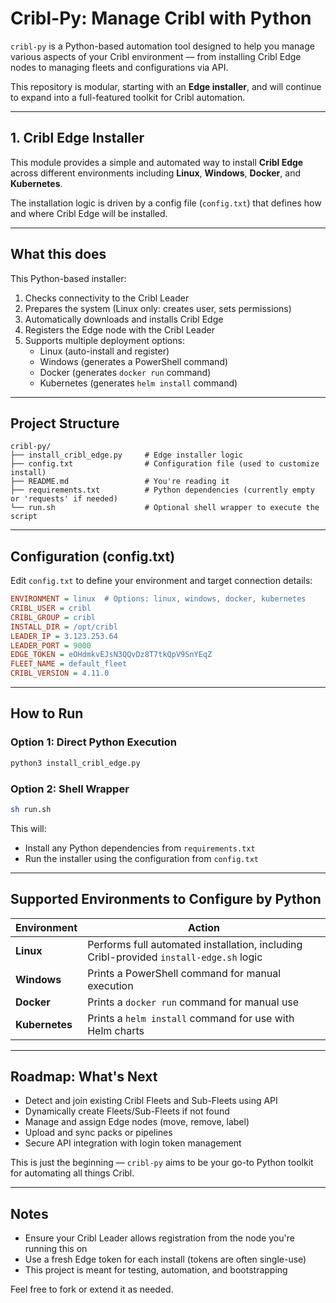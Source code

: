 # Cribl-Py: Manage Cribl with Python

`cribl-py` is a Python-based automation tool designed to help you manage various aspects of your Cribl environment — from installing Cribl Edge nodes to managing fleets and configurations via API.

This repository is modular, starting with an **Edge installer**, and will continue to expand into a full-featured toolkit for Cribl automation.

---

## 1. Cribl Edge Installer

This module provides a simple and automated way to install **Cribl Edge** across different environments including **Linux**, **Windows**, **Docker**, and **Kubernetes**.

The installation logic is driven by a config file (`config.txt`) that defines how and where Cribl Edge will be installed.

---

## What this does

This Python-based installer:

1. Checks connectivity to the Cribl Leader
2. Prepares the system (Linux only: creates user, sets permissions)
3. Automatically downloads and installs Cribl Edge
4. Registers the Edge node with the Cribl Leader
5. Supports multiple deployment options:
   - Linux (auto-install and register)
   - Windows (generates a PowerShell command)
   - Docker (generates `docker run` command)
   - Kubernetes (generates `helm install` command)

---

## Project Structure

```
cribl-py/
├── install_cribl_edge.py     # Edge installer logic
├── config.txt                # Configuration file (used to customize install)
├── README.md                 # You're reading it
├── requirements.txt          # Python dependencies (currently empty or 'requests' if needed)
└── run.sh                    # Optional shell wrapper to execute the script
```

---

## Configuration (config.txt)

Edit `config.txt` to define your environment and target connection details:

```ini
ENVIRONMENT = linux  # Options: linux, windows, docker, kubernetes
CRIBL_USER = cribl
CRIBL_GROUP = cribl
INSTALL_DIR = /opt/cribl
LEADER_IP = 3.123.253.64
LEADER_PORT = 9000
EDGE_TOKEN = eOHdmkvEJsN3QQvDz8T7tkQpV9SnYEqZ
FLEET_NAME = default_fleet
CRIBL_VERSION = 4.11.0
```

---

## How to Run

### Option 1: Direct Python Execution

```bash
python3 install_cribl_edge.py
```

### Option 2: Shell Wrapper

```bash
sh run.sh
```

This will:
- Install any Python dependencies from `requirements.txt`
- Run the installer using the configuration from `config.txt`

---

## Supported Environments to Configure by Python

| Environment | Action |
|------------|--------|
| **Linux** | Performs full automated installation, including Cribl-provided `install-edge.sh` logic |
| **Windows** | Prints a PowerShell command for manual execution |
| **Docker** | Prints a `docker run` command for manual use |
| **Kubernetes** | Prints a `helm install` command for use with Helm charts |

---

## Roadmap: What's Next

- Detect and join existing Cribl Fleets and Sub-Fleets using API
- Dynamically create Fleets/Sub-Fleets if not found
- Manage and assign Edge nodes (move, remove, label)
- Upload and sync packs or pipelines
- Secure API integration with login token management

This is just the beginning — `cribl-py` aims to be your go-to Python toolkit for automating all things Cribl.

---

## Notes

- Ensure your Cribl Leader allows registration from the node you're running this on
- Use a fresh Edge token for each install (tokens are often single-use)
- This project is meant for testing, automation, and bootstrapping

Feel free to fork or extend it as needed.

